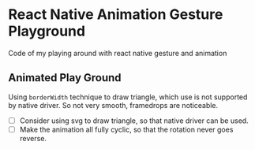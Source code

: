 # React Native Animation Gesture Playground
Code of my playing around with react native gesture and animation 

## Animated Play Ground
Using `borderWidth` technique to draw triangle, which use is not supported by native driver. So not very smooth, framedrops are noticeable.

- [ ] Consider using svg to draw triangle, so that native driver can be used.
- [ ] Make the animation all fully cyclic, so that the rotation never goes reverse.
